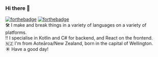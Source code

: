 ### Hi there 👋
[![forthebadge](https://forthebadge.com/images/badges/built-with-love.svg)](https://forthebadge.com) [![forthebadge](https://forthebadge.com/images/badges/made-with-crayons.svg)](https://forthebadge.com)     
🛠 I make and break things in a variety of languages on a variety of platforms.  
‼️ I specialise in Kotlin and C# for backend, and React on the frontend.   
🇳🇿 I'm from Aoteāroa/New Zealand, born in the capital of Wellington.  
☀️ Have a good day!
